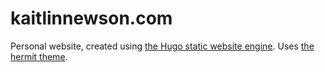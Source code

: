 # kaitlinnewson.com

Personal website, created using [the Hugo static website engine](https://gohugo.io/). Uses [the hermit theme](https://themes.gohugo.io/hermit/).
